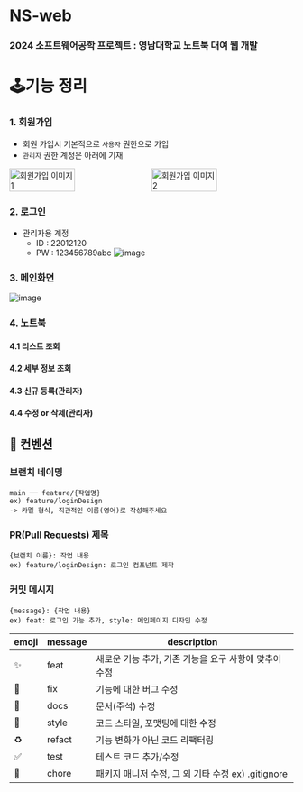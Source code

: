 # NS-web
### 2024 소프트웨어공학 프로젝트 : 영남대학교 노트북 대여 웹 개발

# 🕹️기능 정리
### 1. 회원가입
- 회원 가입시 기본적으로 `사용자` 권한으로 가입
- `관리자` 권한 계정은 아래에 기재

<div style="display: flex; flex-direction: row; gap: 10px; align-items: flex-start;">
  <img src="https://github.com/user-attachments/assets/96ad1b81-22fe-4223-a788-203d0676cbe7" alt="회원가입 이미지1" width="48%">
  <img src="https://github.com/user-attachments/assets/40ee4f76-4158-47a3-a48e-97f39d7ad7f5" alt="회원가입 이미지2" width="48%">
</div>

### 2. 로그인
- 관리자용 계정
  - ID : 22012120
  - PW : 123456789abc
![image](https://github.com/user-attachments/assets/66aa1f6b-59ec-4c7b-8a0a-9fbd6173177c)


### 3. 메인화면
![image](https://github.com/user-attachments/assets/06fa42f8-ed15-4197-9932-658cc8bcd8a5)

### 4. 노트북

#### 4.1 리스트 조회

#### 4.2 세부 정보 조회

#### 4.3 신규 등록(관리자)

#### 4.4 수정 or 삭제(관리자)

### 


## 📌 컨벤션

### 브랜치 네이밍

```
main ── feature/{작업명}
ex) feature/loginDesign
-> 카멜 형식, 직관적인 이름(영어)로 작성해주세요
```

### PR(Pull Requests) 제목
```
{브랜치 이름}: 작업 내용
ex) feature/loginDesign: 로그인 컴포넌트 제작
```

### 커밋 메시지
```
{message}: {작업 내용}
ex) feat: 로그인 기능 추가, style: 메인페이지 디자인 수정
```

| emoji              | message | description                                           |
| ------------------ | ------- | ----------------------------------------------------- |
| :sparkles:         | feat    | 새로운 기능 추가, 기존 기능을 요구 사항에 맞추어 수정 |
| :bug:              | fix     | 기능에 대한 버그 수정                                 |
| :closed_book:      | docs    | 문서(주석) 수정                                       |
| :art:              | style   | 코드 스타일, 포맷팅에 대한 수정                       |
| :recycle:          | refact  | 기능 변화가 아닌 코드 리팩터링                        |
| :white_check_mark: | test    | 테스트 코드 추가/수정                                 |
| :pushpin:          | chore   | 패키지 매니저 수정, 그 외 기타 수정 ex) .gitignore    |
